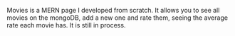 Movies is a MERN page I developed from scratch. It allows you to see all movies on the mongoDB, add a new one and rate them, seeing the average rate each movie has.
It is still in process.
